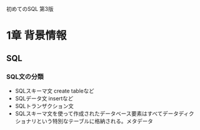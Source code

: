初めてのSQL 第3版

# 1章 背景情報
## SQL
### SQL文の分類
- SQLスキーマ文 create tableなど
- SQLデータ文 insertなど
- SQLトランザクション文
- SQLスキーマ文を使って作成されたデータベース要素はすべてデータディクショナリという特別なテーブルに格納される。メタデータ
